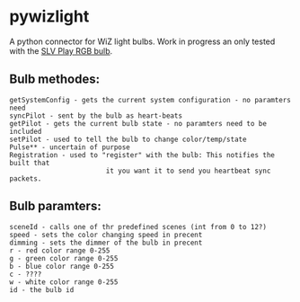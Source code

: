 # pywizlight
A python connector for WiZ light bulbs.
Work in progress an only tested with the [SLV Play RGB bulb](https://www.amazon.de/dp/B07PNCDJLW).


## Bulb methodes:
    getSystemConfig - gets the current system configuration - no paramters need
    syncPilot - sent by the bulb as heart-beats
    getPilot - gets the current bulb state - no paramters need to be included
    setPilot - used to tell the bulb to change color/temp/state
    Pulse** - uncertain of purpose
    Registration - used to "register" with the bulb: This notifies the built that
                            it you want it to send you heartbeat sync packets.
## Bulb paramters:
    sceneId - calls one of thr predefined scenes (int from 0 to 12?)
    speed - sets the color changing speed in precent
    dimming - sets the dimmer of the bulb in precent
    r - red color range 0-255
    g - green color range 0-255
    b - blue color range 0-255
    c - ????
    w - white color range 0-255
    id - the bulb id
